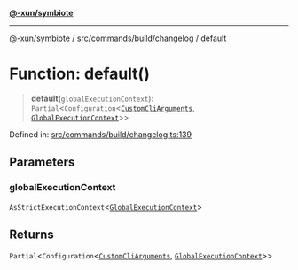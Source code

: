 [**@-xun/symbiote**](../../../../../README.md)

***

[@-xun/symbiote](../../../../../README.md) / [src/commands/build/changelog](../README.md) / default

# Function: default()

> **default**(`globalExecutionContext`): `Partial`\<`Configuration`\<[`CustomCliArguments`](../type-aliases/CustomCliArguments.md), [`GlobalExecutionContext`](../../../../configure/type-aliases/GlobalExecutionContext.md)\>\>

Defined in: [src/commands/build/changelog.ts:139](https://github.com/Xunnamius/symbiote/blob/e3c8f9ab2680e6eaa30465c77954050484c7c41e/src/commands/build/changelog.ts#L139)

## Parameters

### globalExecutionContext

`AsStrictExecutionContext`\<[`GlobalExecutionContext`](../../../../configure/type-aliases/GlobalExecutionContext.md)\>

## Returns

`Partial`\<`Configuration`\<[`CustomCliArguments`](../type-aliases/CustomCliArguments.md), [`GlobalExecutionContext`](../../../../configure/type-aliases/GlobalExecutionContext.md)\>\>

